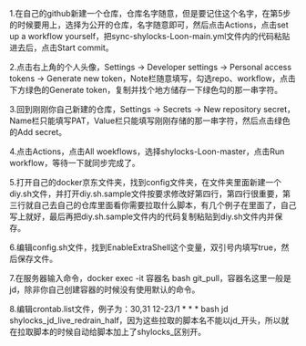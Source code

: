 1.在自己的github新建一个仓库，仓库名字随意，但是要记住这个名字，在第5步的时候要用上，选择为公开的仓库，名字随意即可，然后点击Actions，点击set up a workflow yourself，把sync-shylocks-Loon-main.yml文件内的代码粘贴进去后，点击Start commit。

2.点击右上角的个人头像，Settings -> Developer settings -> Personal access tokens -> Generate new token，Note栏随意填写，勾选repo、workflow，点击下方绿色的Generate token，复制并找个地方储存一下绿色勾的那一串字符。

3.回到刚刚你自己新建的仓库，Settings -> Secrets -> New repository secret，Name栏只能填写PAT，Value栏只能填写刚刚存储的那一串字符，然后点击绿色的Add secret。

4.点击Actions，点击All woekflows，选择shylocks-Loon-master，点击Run workflow，等待一下就同步完成了。

5.打开自己的docker京东文件夹，找到config文件夹，在文件夹里面新建一个diy.sh文件，并打开diy.sh.sample文件按要求修改好第四行，第四行很重要，第三行就自己去自己的仓库里面看你需要拉取什么脚本，有几个例子在里面了，自己写上就好，最后再把diy.sh.sample文件内的代码复制粘贴到diy.sh文件内并保存。

6.编辑config.sh文件，找到EnableExtraShell这个变量，双引号内填写true，然后保存文件。

7.在服务器输入命令，docker exec -it 容器名 bash git_pull，容器名这里一般是jd，除非你自己创建容器的时候没有使用默认的命令。

8.编辑crontab.list文件，例子为：30,31 12-23/1 * * * bash jd shylocks_jd_live_redrain_half，因为这些拉取的脚本名不能以jd_开头，所以就在拉取脚本的时候自动给脚本加上了shylocks_区别开。
